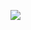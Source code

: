 [<img src="https://img.shields.io/badge/docs-main-brightgreen">](https://hugary1995.github.io/stingray/)
